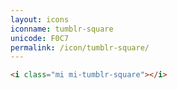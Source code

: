 ```yaml
---
layout: icons
iconname: tumblr-square
unicode: F0C7
permalink: /icon/tumblr-square/
---
```


``` html
<i class="mi mi-tumblr-square"></i>
```
